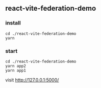 ## react-vite-federation-demo

### install
```shell
cd ./react-vite-federation-demo
yarn
```

### start
```shell
cd ./react-vite-federation-demo
yarn app2
yarn app1
```
visit http://127.0.0.1:5000/